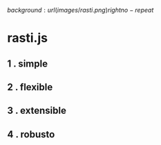 $background: url(images/rasti.png) right no-repeat$

# rasti.js

## 1 . simple
## 2 . flexible
## 3 . extensible
## 4 . robusto